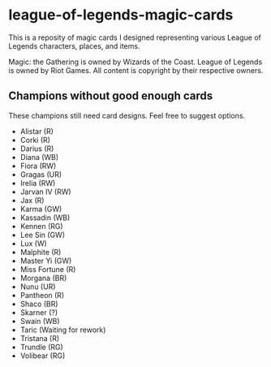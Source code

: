 # league-of-legends-magic-cards

This is a reposity of magic cards I designed representing various League of Legends characters, places, and items. 

Magic: the Gathering is owned by Wizards of the Coast. League of Legends is owned by Riot Games. All content is copyright by their respective owners.

## Champions without good enough cards
These champions still need card designs. Feel free to suggest options.

* Alistar (R)
* Corki (R)
* Darius (R)
* Diana (WB)
* Fiora (RW)
* Gragas (UR)
* Irelia (RW)
* Jarvan IV (RW)
* Jax (R)
* Karma (GW)
* Kassadin (WB)
* Kennen (RG)
* Lee Sin (GW)
* Lux (W)
* Malphite (R)
* Master Yi (GW)
* Miss Fortune (R)
* Morgana (BR)
* Nunu (UR)
* Pantheon (R)
* Shaco (BR)
* Skarner (?)
* Swain (WB)
* Taric (Waiting for rework)
* Tristana (R)
* Trundle (RG)
* Volibear (RG)

